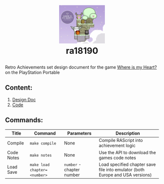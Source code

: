 # <p align="center"><img src="assets/boxart.png" width="150" /><br>ra18190
Retro Achievements set design document for the game [Where is my Heart?](https://retroachievements.org/game/18190) on the PlayStation Portable

## Content:

1. [Design Doc](DESIGN.md)
2. [Code](18190.rascript)

## Commands:

|Title|Command|Parameters|Description|
|-|-|-|-|
|Compile|`make compile`|None|Compile RAScript into achievement logic|
|Code Notes|`make notes`|None|Use the API to download the games code notes|
|Load Save|`make load chapter=<number>`|`number` - chapter number|Load specified chapter save file into emulator (both Europe and USA versions)|